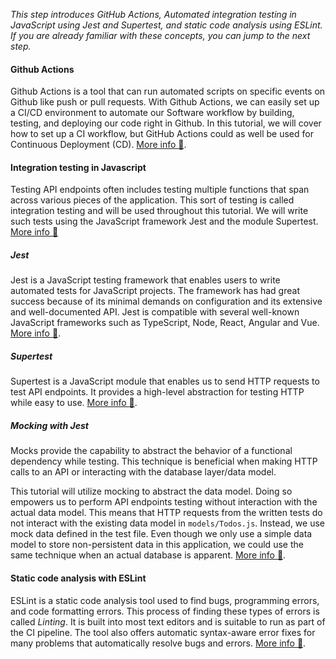 *This step introduces GitHub Actions, Automated integration testing in JavaScript using Jest and Supertest, and static code analysis using ESLint. If you are already familiar with these concepts, you can jump to the next step.*

#### Github Actions

Github Actions is a tool that can run automated scripts on specific events on Github like push or pull requests. With Github Actions, we can easily set up a CI/CD environment to automate our Software workflow by building, testing, and deploying our code right in Github. In this tutorial, we will cover how to set up a CI workflow, but GitHub Actions could as well be used for Continuous Deployment (CD). [More info :speech_balloon:](https://docs.github.com/en/actions).

#### Integration testing in Javascript

Testing API endpoints often includes testing multiple functions that span across various pieces of the application. This sort of testing is called integration testing and will be used throughout this tutorial. We will write such tests using the JavaScript framework Jest and the module Supertest. [More info :speech_balloon:](https://en.wikipedia.org/wiki/Integration_testing)

##### Jest

Jest is a JavaScript testing framework that enables users to write automated tests for JavaScript projects. The framework has had great success because of its minimal demands on configuration and its extensive and well-documented API. Jest is compatible with several well-known JavaScript frameworks such as TypeScript, Node, React, Angular and Vue. [More info :speech_balloon:](https://jestjs.io//).

##### Supertest

Supertest is a JavaScript module that enables us to send HTTP requests to test API endpoints. It provides a high-level abstraction for testing HTTP while easy to use. [More info :speech_balloon:](https://www.npmjs.com/package/supertest).

##### Mocking with Jest

Mocks provide the capability to abstract the behavior of a functional dependency while testing. This technique is beneficial when making HTTP calls to an API or interacting with the database layer/data model. 

This tutorial will utilize mocking to abstract the data model. Doing so empowers us to perform API endpoints testing without interaction with the actual data model. This means that HTTP requests from the written tests do not interact with the existing data model in `models/Todos.js`. Instead, we use mock data defined in the test file. Even though we only use a simple data model to store non-persistent data in this application, we could use the same technique when an actual database is apparent. [More info :speech_balloon:](https://jestjs.io/docs/mock-function-api).

#### Static code analysis with ESLint

ESLint is a static code analysis tool used to find bugs, programming errors, and code formatting errors. This process of finding these types of errors is called *Linting*. It is built into most text editors and is suitable to run as part of the CI pipeline. The tool also offers automatic syntax-aware error fixes for many problems that automatically resolve bugs and errors. [More info :speech_balloon:](https://eslint.org/).
